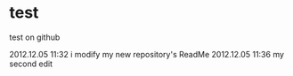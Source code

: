 test
====

test on github

2012.12.05 11:32 i modify my new repository's ReadMe
2012.12.05 11:36 my second edit